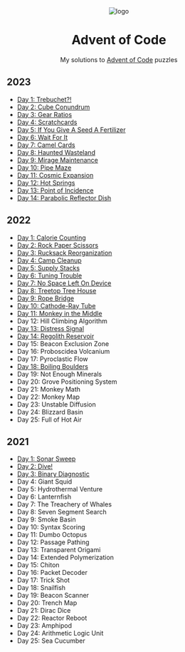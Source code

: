 <div align="center">

<img src="https://raw.githubusercontent.com/venyxD/venyxD/master/img/advent_of_code.jpg" alt="logo" height="auto" width="" />

<h1>Advent of Code</h1>

My solutions to <a href="https://adventofcode.com/">Advent of Code</a> puzzles</p>

</div>

## 2023

* [Day 1: Trebuchet?!](2023/01/trebuchet.py)
* [Day 2: Cube Conundrum](2023/02/cube_conundrum.py)
* [Day 3: Gear Ratios](2023/03/gear_ratios.py)
* [Day 4: Scratchcards](2023/04/scratchcards.py)
* [Day 5: If You Give A Seed A Fertilizer](2023/05/if_you_give_a_seed_a_fertilizer.py)
* [Day 6: Wait For It](2023/06/wait_for_it.py)
* [Day 7: Camel Cards](2023/07/camel_cards.py)
* [Day 8: Haunted Wasteland](2023/08/haunted_wasteland.py)
* [Day 9: Mirage Maintenance](2023/09/mirage_maintenance.py)
* [Day 10: Pipe Maze](2023/10/pipe_maze.py)
* [Day 11: Cosmic Expansion](2023/11/cosmic_expansion.py)
* [Day 12: Hot Springs](2023/12/hot_springs.py)
* [Day 13: Point of Incidence](2023/13/point_of_incidence.py)
* [Day 14: Parabolic Reflector Dish](2023/14/parabolic_reflector_dish.py)

## 2022

* [Day 1: Calorie Counting](2022/01/calorie_counting.py)
* [Day 2: Rock Paper Scissors](2022/02/rock_paper_scissors.py)
* [Day 3: Rucksack Reorganization](2022/03/rucksack_reorganization.py)
* [Day 4: Camp Cleanup](2022/04/camp_cleanup.py)
* [Day 5: Supply Stacks](2022/05/supply_stacks.py)
* [Day 6: Tuning Trouble](2022/06/tuning_trouble.py)
* [Day 7: No Space Left On Device](2022/07/no_space_left_on_device.py)
* [Day 8: Treetop Tree House](2022/08/treetop_tree_house.py)
* [Day 9: Rope Bridge](2022/09/rope_bridge.py)
* [Day 10: Cathode-Ray Tube](2022/10/cathode-ray-tube.py)
* [Day 11: Monkey in the Middle](2022/11/monkey_in_the_middle.py)
* Day 12: Hill Climbing Algorithm
* [Day 13: Distress Signal](2022/13/distress_signal.py)
* [Day 14: Regolith Reservoir](2022/14/regolith_reservoir.py)
* Day 15: Beacon Exclusion Zone
* Day 16: Proboscidea Volcanium
* Day 17: Pyroclastic Flow
* [Day 18: Boiling Boulders](2022/18/boiling_boulders.py)
* Day 19: Not Enough Minerals
* Day 20: Grove Positioning System
* Day 21: Monkey Math
* Day 22: Monkey Map
* Day 23: Unstable Diffusion
* Day 24: Blizzard Basin
* Day 25: Full of Hot Air

## 2021

* [Day 1: Sonar Sweep](2021/01)
* [Day 2: Dive!](2021/02)
* [Day 3: Binary Diagnostic](2021/03)
* Day 4: Giant Squid
* Day 5: Hydrothermal Venture
* Day 6: Lanternfish
* Day 7: The Treachery of Whales
* Day 8: Seven Segment Search
* Day 9: Smoke Basin
* Day 10: Syntax Scoring
* Day 11: Dumbo Octopus
* Day 12: Passage Pathing
* Day 13: Transparent Origami
* Day 14: Extended Polymerization
* Day 15: Chiton
* Day 16: Packet Decoder
* Day 17: Trick Shot
* Day 18: Snailfish
* Day 19: Beacon Scanner
* Day 20: Trench Map
* Day 21: Dirac Dice
* Day 22: Reactor Reboot
* Day 23: Amphipod
* Day 24: Arithmetic Logic Unit
* Day 25: Sea Cucumber
